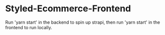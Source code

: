 # Styled-Ecommerce-Frontend

Run 'yarn start' in the backend to spin up strapi, then run 'yarn start' in the frontend to run locally.
